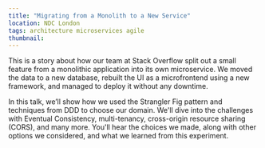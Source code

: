 ```yaml
---
title: "Migrating from a Monolith to a New Service"
location: NDC London
tags: architecture microservices agile
thumbnail: 
---
```


This is a story about how our team at Stack Overflow split out a small feature from a monolithic application into its own microservice. We moved the data to a new database, rebuilt the UI as a microfrontend using a new framework, and managed to deploy it without any downtime.

In this talk, we’ll show how we used the Strangler Fig pattern and techniques from DDD to choose our domain. We'll dive into the challenges with Eventual Consistency, multi-tenancy, cross-origin resource sharing (CORS), and many more. You'll hear the choices we made, along with other options we considered, and what we learned from this experiment.